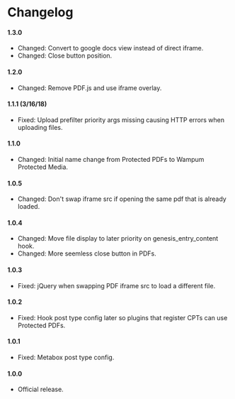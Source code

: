 # Changelog

#### 1.3.0
* Changed: Convert to google docs view instead of direct iframe.
* Changed: Close button position.

#### 1.2.0
* Changed: Remove PDF.js and use iframe overlay.

#### 1.1.1 (3/16/18)
* Fixed: Upload prefilter priority args missing causing HTTP errors when uploading files.

#### 1.1.0
* Changed: Initial name change from Protected PDFs to Wampum Protected Media.

#### 1.0.5
* Changed: Don't swap iframe src if opening the same pdf that is already loaded.

#### 1.0.4
* Changed: Move file display to later priority on genesis_entry_content hook.
* Changed: More seemless close button in PDFs.

#### 1.0.3
* Fixed: jQuery when swapping PDF iframe src to load a different file.

#### 1.0.2
* Fixed: Hook post type config later so plugins that register CPTs can use Protected PDFs.

#### 1.0.1
* Fixed: Metabox post type config.

#### 1.0.0
* Official release.
